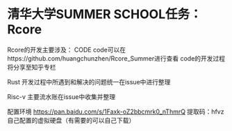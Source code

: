 # 清华大学SUMMER SCHOOL任务：Rcore
Rcore的开发主要涉及：
CODE
code可以在https://github.com/huangchunzhen/Rcore_Summer进行查看
code的开发过程将分享至知乎专栏

Rust
开发过程中所遇到和解决的问题统一在issue中进行整理

Risc-v
主要流水账在issue中收集并整理

配置环境
https://pan.baidu.com/s/1Faxk-oZ2bbcmrk0_nThmrQ  提取码：hfvz
自己配置的虚拟硬盘（有需要的可以自己下载）



